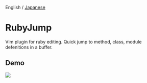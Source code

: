 English / [Japanese](https://github.com/xmisao/rubyjump.vim/blob/master/README.ja.md)

RubyJump
=============

Vim plugin for ruby editing. Quick jump to method, class, module defenitions in a buffer.

## Demo

<img src="http://www.xmisao.com/assets/2014_05_11_rubyjump_demo.gif">
